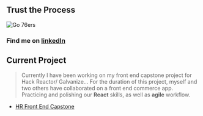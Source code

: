 ## Trust the Process
<img src="https://1000logos.net/wp-content/uploads/2016/10/Philadelphia-76ers-Logo-1963.jpg" alt="Go 76ers">

### Find me on [linkedIn](https://www.linkedin.com/in/3derekmason/) 

## Current Project
> Currently I have been working on my front end capstone project for Hack Reactor/ Galvanize...
> For the duration of this project, myself and two others have collaborated on a front end commerce app.
> Practicing and polishing our **React** skills, as well as **agile** workflow.
* [HR Front End Capstone](https://github.com/IslandBois/FEC)


<!--
**3derekmason/3derekmason** is a ✨ _special_ ✨ repository because its `README.md` (this file) appears on your GitHub profile.

Here are some ideas to get you started:

- 🔭 I’m currently working on ...
- 🌱 I’m currently learning ...
- 👯 I’m looking to collaborate on ...
- 🤔 I’m looking for help with ...
- 💬 Ask me about ...
- 📫 How to reach me: ...
- 😄 Pronouns: ...
- ⚡ Fun fact: ...
-->
